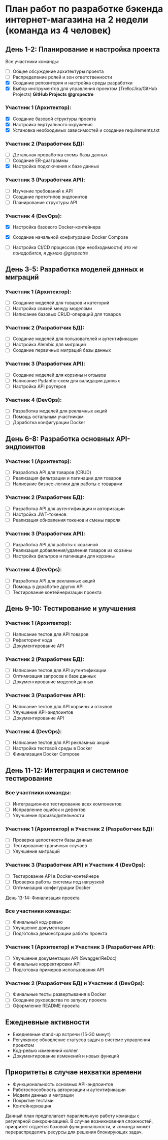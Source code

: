 # План работ по разработке бэкенда интернет-магазина на 2 недели (команда из 4 человек)

## День 1-2: Планирование и настройка проекта

Все участники команды:

- [ ] Общее обсуждение архитектуры проекта
- [ ] Распределение ролей и зон ответственности
- [x] Создание репозитория и настройка среды разработки
- [x] Выбор инструментов для управления проектом (Trello/Jira/GitHub Projects) __GitHub Projects @grspectre__

### Участник 1 (Архитектор):

- [x] Создание базовой структуры проекта
- [x] Настройка виртуального окружения
- [x] Установка необходимых зависимостей и создание requirements.txt

### Участник 2 (Разработчик БД):

- [ ] Детальная проработка схемы базы данных
- [ ] Создание ER-диаграммы
- [x] Настройка подключения к базе данных

### Участник 3 (Разработчик API):

- [ ] Изучение требований к API
- [ ] Создание прототипов эндпоинтов
- [ ] Планирование структуры API

### Участник 4 (DevOps):

- [x] Настройка базового Docker-контейнера
- [x] Создание начальной конфигурации Docker Compose
- [ ] Настройка CI/CD процессов (при необходимости) _это не понадобится, я думаю @grspectre_


## День 3-5: Разработка моделей данных и миграций

### Участник 1 (Архитектор):

- [ ] Создание моделей для товаров и категорий
- [ ] Настройка связей между моделями
- [ ] Написание базовых CRUD-операций для товаров

### Участник 2 (Разработчик БД):

- [ ] Создание моделей для пользователей и аутентификации
- [ ] Настройка Alembic для миграций
- [ ] Создание первичных миграций базы данных

### Участник 3 (Разработчик API):

- [ ] Создание моделей для корзины и отзывов
- [ ] Написание Pydantic-схем для валидации данных
- [ ] Настройка API роутеров

### Участник 4 (DevOps):

- [ ] Разработка моделей для рекламных акций
- [ ] Помощь остальным участникам
- [ ] Доработка конфигурации Docker

## День 6-8: Разработка основных API-эндпоинтов

### Участник 1 (Архитектор):

- [ ] Разработка API для товаров (CRUD)
- [ ] Реализация фильтрации и пагинации для товаров
- [ ] Написание бизнес-логики для работы с товарами

### Участник 2 (Разработчик БД):

- [ ] Разработка API для аутентификации и авторизации
- [ ] Настройка JWT-токенов
- [ ] Реализация обновления токенов и смены пароля

### Участник 3 (Разработчик API):

- [ ] Разработка API для работы с корзиной
- [ ] Реализация добавления/удаления товаров из корзины
- [ ] Настройка фильтров и пагинации для корзины

### Участник 4 (DevOps):

- [ ] Разработка API для рекламных акций
- [ ] Помощь в доработке других API
- [ ] Тестирование контейнеризации проекта

## День 9-10: Тестирование и улучшения

### Участник 1 (Архитектор):

- [ ] Написание тестов для API товаров
- [ ] Рефакторинг кода
- [ ] Документирование API

### Участник 2 (Разработчик БД):

- [ ] Написание тестов для API аутентификации
- [ ] Оптимизация запросов к базе данных
- [ ] Документирование моделей данных

### Участник 3 (Разработчик API):

- [ ] Написание тестов для API корзины и отзывов
- [ ] Улучшение API-эндпоинтов
- [ ] Документирование API

### Участник 4 (DevOps):

- [ ] Написание тестов для API рекламных акций
- [ ] Настройка тестовой среды в Docker
- [ ] Финализация Docker Compose

## День 11-12: Интеграция и системное тестирование

### Все участники команды:

- [ ] Интеграционное тестирование всех компонентов
- [ ] Исправление ошибок и дефектов
- [ ] Улучшение производительности

### Участник 1 (Архитектор) и Участник 2 (Разработчик БД):

- [ ] Проверка целостности базы данных
- [ ] Тестирование граничных случаев
- [ ] Улучшение миграций

### Участник 3 (Разработчик API) и Участник 4 (DevOps):

- [ ] Тестирование API в Docker-контейнере
- [ ] Проверка работы системы под нагрузкой
- [ ] Оптимизация конфигурации Docker

День 13-14: Финализация проекта

### Все участники команды:

- [ ] Финальный код-ревью
- [ ] Улучшение документации
- [ ] Подготовка демонстрации работы проекта

### Участник 1 (Архитектор) и Участник 3 (Разработчик API):

- [ ] Улучшение документации API (Swagger/ReDoc)
- [ ] Финальные корректировки API
- [ ] Подготовка примеров использования API

### Участник 2 (Разработчик БД) и Участник 4 (DevOps):

- [ ] Финальные тесты развертывания в Docker
- [ ] Создание руководства по запуску проекта
- [ ] Оформление README проекта

## Ежедневные активности

- Ежедневные stand-up встречи (15-30 минут)
- Регулярное обновление статусов задач в системе управления проектом
- Код-ревью изменений коллег
- Документирование изменений и новых функций

## Приоритеты в случае нехватки времени
- Функциональность основных API-эндпоинтов
- Работоспособность авторизации и аутентификации
- Модели данных и миграции
- Покрытие тестами
- Контейнеризация

Данный план предполагает параллельную работу команды с регулярной синхронизацией. В случае возникновения сложностей, приоритет отдается базовой функциональности, и команда может перераспределять ресурсы для решения блокирующих задач.